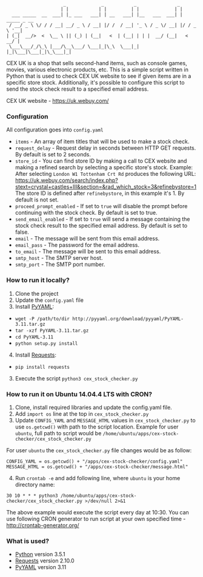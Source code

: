 ```
                     _             _           _               _
                    | |           | |         | |             | |
  ___ _____  __  ___| |_ ___   ___| | __   ___| |__   ___  ___| | _____ _ __
 / __/ _ \ \/ / / __| __/ _ \ / __| |/ /  / __| '_ \ / _ \/ __| |/ / _ \ '__|
| (_|  __/>  <  \__ \ || (_) | (__|   <  | (__| | | |  __/ (__|   <  __/ |
 \___\___/_/\_\ |___/\__\___/ \___|_|\_\  \___|_| |_|\___|\___|_|\_\___|_|

```
CEX UK is a shop that sells second-hand items, such as console games, movies, various electronic products, etc.
This is a simple script written in Python that is used to check CEX UK website to see if given items are in a specific store stock.
Additionally, it's possible to configure this script to send the stock check result to a specified email address.

CEX UK website - https://uk.webuy.com/

### Configuration
All configuration goes into `config.yaml`
- `items` - An array of item titles that will be used to make a stock check.
- `request_delay` - Request delay in seconds between HTTP GET requests. By default is set to 2 seconds.
- `store_id` - You can find store ID by making a call to CEX website and making a refined search by selecting a specific store's stock.
Example:
After selecting `London W1 Tottenham Crt Rd` produces the following URL:
https://uk.webuy.com/search/index.php?stext=crystal+castles+III&section=&rad_which_stock=3&refinebystore=1
The store ID is defined after `refinebystore`, in this example it's 1.
By default is not set.
- `proceed_prompt_enabled` - If set to `true` will disable the prompt before continuing with the stock check. By default is set to true.
- `send_email_enabled` - If set to `true` will send a message containing the stock check result to the specified email address. By default is set to false.
- `email` - The message will be sent from this email address.
- `email_pass` - The password for the email address.
- `to_email` - The message will be sent to this email address.
- `smtp_host` - The SMTP server host.
- `smtp_port` - The SMTP port number.

### How to run it locally?
1. Clone the project
2. Update the `config.yaml` file
3. Install [PyYAML]:
 * `wget -P /path/to/dir http://pyyaml.org/download/pyyaml/PyYAML-3.11.tar.gz`
 * `tar -xzf PyYAML-3.11.tar.gz`
 * `cd PyYAML-3.11`
 * `python setup.py install`
4. Install [Requests]:
 * `pip install requests`
3. Execute the script `python3 cex_stock_checker.py`

### How to run it on Ubuntu 14.04.4 LTS with CRON?
1. Clone, install required libraries and update the config.yaml file.
2. Add `import os` line at the top in `cex_stock_checker.py`
3. Update `CONFIG_YAML` and `MESSAGE_HTML` values in `cex_stock_checker.py` to use `os.getcwd()` with path to the script location.
Example for user `ubuntu`, full path to script would be `/home/ubuntu/apps/cex-stock-checker/cex_stock_checker.py`

For user `ubuntu` the `cex_stock_checker.py` file changes would be as follow:
```
CONFIG_YAML = os.getcwd() + "/apps/cex-stock-checker/config.yaml"
MESSAGE_HTML = os.getcwd() + "/apps/cex-stock-checker/message.html"
```
4. Run `crontab -e` and add following line, where `ubuntu` is your home directory name:
```
30 10 * * * python3 /home/ubuntu/apps/cex-stock-checker/cex_stock_checker.py >/dev/null 2>&1
```
The above example would execute the script every day at 10:30.
You can use following CRON generator to run script at your own specified time - http://crontab-generator.org/

### What is used?
- [Python] version 3.5.1
- [Requests] version 2.10.0
- [PyYAML] version 3.11

[Python]: <https://www.python.org/>
[PyYAML]: <http://pyyaml.org/>
[Requests]: <http://docs.python-requests.org/en/master/>